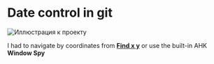 # Date control in git

![Иллюстрация к проекту](https://github.com/Stas-inside/Date_control_in_git/blob/main/Additions/Capture.PNG)

I had to navigate by coordinates from [**Find x y**](https://github.com/Stas-inside/Find_x_y) or use the built-in AHK **Window Spy**
